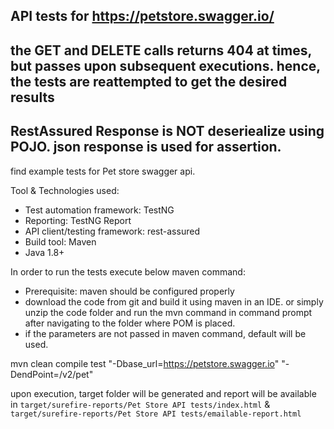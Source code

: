 ## API tests for https://petstore.swagger.io/
## the GET and DELETE calls returns 404 at times, but passes upon subsequent executions. hence, the tests are reattempted to get the desired results ##
## RestAssured Response is NOT deseriealize using POJO. json response is used for assertion. ##
find example tests for Pet store swagger api.

Tool & Technologies used:

- Test automation framework: TestNG
- Reporting: TestNG Report
- API client/testing framework: rest-assured
- Build tool: Maven
- Java 1.8+

In order to run the tests execute below maven command:
- Prerequisite: maven should be configured properly
- download the code from git and build it using maven in an IDE. or simply unzip the code folder and run the mvn command in command prompt after navigating to the folder where POM is placed.
- if the parameters are not passed in maven command, default will be used.

mvn clean compile test "-Dbase_url=https://petstore.swagger.io" "-DendPoint=/v2/pet"

upon execution, target folder will be generated and report will be available in 
```target/surefire-reports/Pet Store API tests/index.html```
&
```target/surefire-reports/Pet Store API tests/emailable-report.html```



